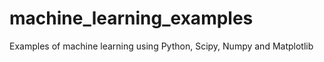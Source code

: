 machine_learning_examples
=========================
Examples of machine learning using Python, Scipy, Numpy and Matplotlib
